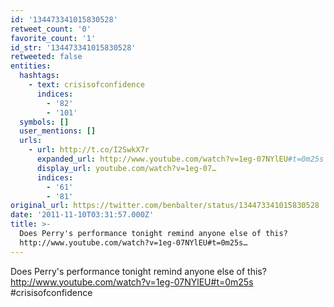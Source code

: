```yaml
---
id: '134473341015830528'
retweet_count: '0'
favorite_count: '1'
id_str: '134473341015830528'
retweeted: false
entities:
  hashtags:
    - text: crisisofconfidence
      indices:
        - '82'
        - '101'
  symbols: []
  user_mentions: []
  urls:
    - url: http://t.co/I2SwkX7r
      expanded_url: http://www.youtube.com/watch?v=1eg-07NYlEU#t=0m25s
      display_url: youtube.com/watch?v=1eg-07…
      indices:
        - '61'
        - '81'
original_url: https://twitter.com/benbalter/status/134473341015830528
date: '2011-11-10T03:31:57.000Z'
title: >-
  Does Perry's performance tonight remind anyone else of this?
  http://www.youtube.com/watch?v=1eg-07NYlEU#t=0m25s…
---
```


Does Perry's performance tonight remind anyone else of this? http://www.youtube.com/watch?v=1eg-07NYlEU#t=0m25s #crisisofconfidence